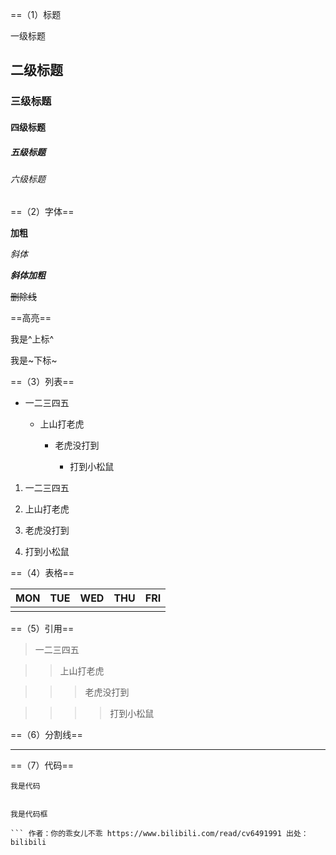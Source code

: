 ==（1）标题

一级标题

## 二级标题

### 三级标题

#### 四级标题

##### 五级标题

###### 六级标题

==（2）字体==

**加粗**

*斜体*

***斜体加粗***

~~删除线~~

==高亮==

我是^上标^

我是~下标~

==（3）列表==

+ 一二三四五

  + 上山打老虎

    + 老虎没打到

      + 打到小松鼠

1. 一二三四五

2. 上山打老虎

3. 老虎没打到

4. 打到小松鼠

==（4）表格==

| MON  | TUE  | WED  | THU  | FRI  |
| ---- | ---- | ---- | ---- | ---- |
|      |      |      |      |      |



==（5）引用==

>一二三四五

>>上山打老虎

>>>老虎没打到

>>>>打到小松鼠

==（6）分割线==

---------------------

==（7）代码==

`我是代码`

```

我是代码框

``` 作者：你的乖女儿不乖 https://www.bilibili.com/read/cv6491991 出处：bilibili